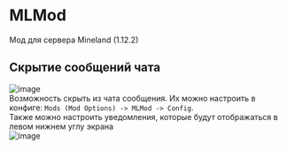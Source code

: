 # MLMod
Мод для сервера Mineland (1.12.2)

## Скрытие сообщений чата  
![image](https://user-images.githubusercontent.com/119964453/236678330-03981560-defd-4379-b2ea-28701a222380.png)  
Возможность скрыть из чата сообщения. Их можно настроить в конфиге: `Mods (Mod Options) -> MLMod -> Config`.  
Также можно настроить уведомления, которые будут отображаться в левом нижнем углу экрана  
![image](https://user-images.githubusercontent.com/119964453/236678451-186e6f1c-9a42-4bb9-96b8-ae961cfe4b69.png)
